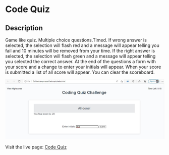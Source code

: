 # Code Quiz

## Description

Game like quiz. Multiple choice questions.Timed. 
If wrong answer is selected, the selection will flash red and a message will appear telling you fail and 10 minutes will be removed from your time.
If the right answer is selected, the selection will flash green and a message will appear telling you selected the correct answer.
At the end of the questions a form with your score and a change to enter your initials will appear.
When your score is submitted a list of all score will appear. You can clear the scoreboard.

![Code-Quiz](./Assets/img/code-quiz.JPG)

Visit the live page: [Code Quiz](https://ticonetster.github.io/code-quiz/)
